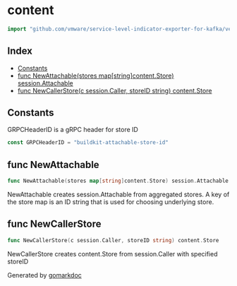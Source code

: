 <!-- Code generated by gomarkdoc. DO NOT EDIT -->

# content

```go
import "github.com/vmware/service-level-indicator-exporter-for-kafka/vendor/github.com/moby/buildkit/session/content"
```

## Index

- [Constants](<#constants>)
- [func NewAttachable(stores map[string]content.Store) session.Attachable](<#func-newattachable>)
- [func NewCallerStore(c session.Caller, storeID string) content.Store](<#func-newcallerstore>)


## Constants

GRPCHeaderID is a gRPC header for store ID

```go
const GRPCHeaderID = "buildkit-attachable-store-id"
```

## func NewAttachable

```go
func NewAttachable(stores map[string]content.Store) session.Attachable
```

NewAttachable creates session.Attachable from aggregated stores. A key of the store map is an ID string that is used for choosing underlying store.

## func NewCallerStore

```go
func NewCallerStore(c session.Caller, storeID string) content.Store
```

NewCallerStore creates content.Store from session.Caller with specified storeID



Generated by [gomarkdoc](<https://github.com/princjef/gomarkdoc>)
